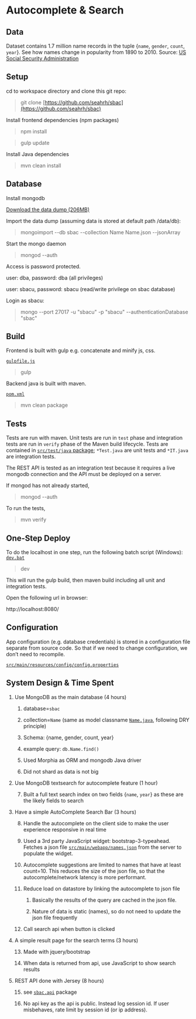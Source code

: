 # Autocomplete & Search

## Data

Dataset contains 1.7 million name records in the tuple {`name`, `gender`, `count`, `year`}. See how names change in popularity from 1890 to 2010. Source: [US Social Security Administration](https://www.data.gov/) 

## Setup

cd to workspace directory and clone this git repo:

> git clone [https://github.com/seahrh/sbac](https://github.com/seahrh/sbac)

Install frontend dependencies (npm packages)

> npm install

> gulp update

Install Java dependencies

> mvn clean install

## Database

Install mongodb 

[Download the data dump (206MB)](https://drive.google.com/open?id=0B7gBv2Jut0VxT29uQ0RLb2duNkU)

Import the data dump (assuming data is stored at default path /data/db):

> mongoimport --db sbac --collection Name Name.json --jsonArray

Start the mongo daemon

> mongod --auth

Access is password protected.

user: dba, password: dba (all privileges)

user: sbacu, password: sbacu (read/write privilege on sbac database)

Login as sbacu:

> mongo --port 27017 -u "sbacu" -p "sbacu" --authenticationDatabase "sbac"

## Build

Frontend is built with gulp e.g. concatenate and minify js, css.

[`gulpfile.js`](gulpfile.js)

> gulp 

Backend java is built with maven.

[`pom.xml`](pom.xml)

> mvn clean package

## Tests

Tests are run with maven. Unit tests are run in `test` phase and integration tests are run in `verify` phase of the Maven build lifecycle. Tests are contained in [`src/test/java` package](src/test/java/sbac); `*Test.java` are unit tests and `*IT.java` are integration tests. 

The REST API is tested as an integration test because it requires a live mongodb connection and the API must be deployed on a server.

If mongod has not already started, 

> mongod --auth

To run the tests,

> mvn verify

## One-Step Deploy

To do the localhost in one step, run the following batch script (Windows): [`dev.bat`](dev.bat)

> dev

This will run the gulp build, then maven build including all unit and integration tests.

Open the following url in browser:

http://localhost:8080/

## Configuration

App configuration (e.g. database credentials) is stored in a configuration file separate from source code. So that if we need to change configuration, we don’t need to recompile.

[`src/main/resources/config/config.properties`](src/main/resources/config/config.properties)

## System Design & Time Spent

1. Use MongoDB as the main database (4 hours)

    1. database=`sbac`

    2. collection=`Name` (same as model classname [`Name.java`](src/main/java/sbac/model/Name.java), following DRY principle)

    3. Schema: {name, gender, count, year}

    4. example query: `db.Name.find()`

    5. Used Morphia as ORM and mongodb Java driver

    6. Did not shard as data is not big

2. Use MongoDB textsearch for autocomplete feature (1 hour)

    7. Built a full text search index on two fields {`name`, `year`} as these are the likely fields to search

3. Have a simple AutoComplete Search Bar (3 hours) 

    8. Handle the autocomplete on the client side to make the user experience responsive in real time

    9. Used a 3rd party JavaScript widget: bootstrap-3-typeahead. Fetches a json file [`src/main/webapp/names.json`](src/main/webapp/names.json) from the server to populate the widget.

    10. Autocomplete suggestions are limited to names that have at least count=10. This reduces the size of the json file, so that the autocomplete/network latency is more performant.

    11. Reduce load on datastore by linking the autocomplete to json file

        1. Basically the results of the query are cached in the json file. 

        2. Nature of data is static (names), so do not need to update the json file frequently

    12. Call search api when button is clicked

4. A simple result page for the search terms (3 hours)

    13. Made with jquery/bootstrap

    14. When data is returned from api, use JavaScript to show search results

5. REST API done with Jersey (8 hours)

    15. see [`sbac.api`](src/main/java/sbac/api) package

    16. No api key as the api is public. Instead log session id. If user misbehaves, rate limit by session id (or ip address).

